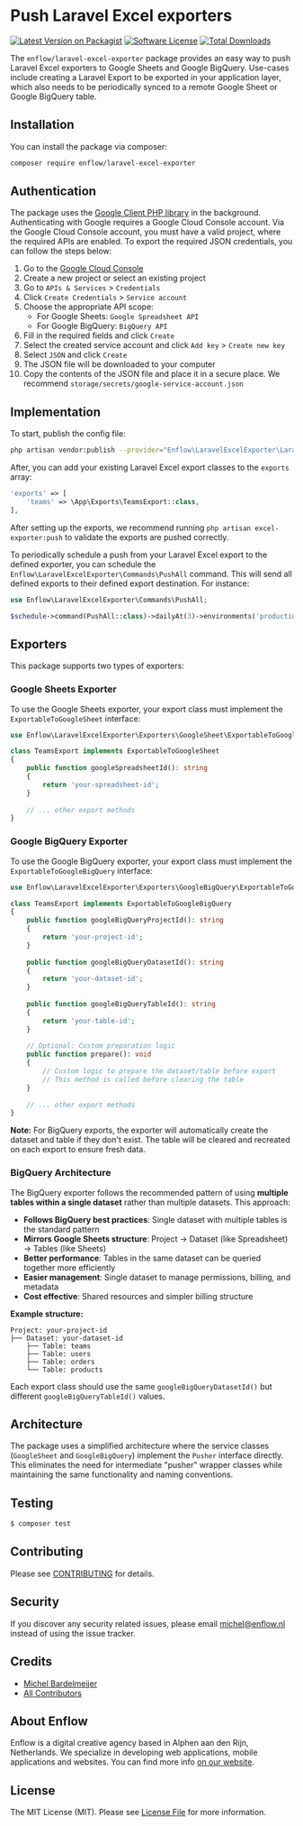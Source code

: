 # Push Laravel Excel exporters

[![Latest Version on Packagist](https://img.shields.io/packagist/v/enflow/laravel-excel-exporter.svg?style=flat-square)](https://packagist.org/packages/enflow/laravel-excel-exporter)
[![Software License](https://img.shields.io/badge/license-MIT-brightgreen.svg?style=flat-square)](LICENSE.md)
[![Total Downloads](https://img.shields.io/packagist/dt/enflow/laravel-excel-exporter.svg?style=flat-square)](https://packagist.org/packages/enflow/laravel-excel-exporter)

The `enflow/laravel-excel-exporter` package provides an easy way to push Laravel Excel exporters to Google Sheets and Google BigQuery. 
Use-cases include creating a Laravel Export to be exported in your application layer, which also needs to be periodically synced to a remote Google Sheet or Google BigQuery table.

## Installation
You can install the package via composer:

``` bash
composer require enflow/laravel-excel-exporter
```

## Authentication
The package uses the [Google Client PHP library](https://github.com/googleapis/google-api-php-client) in the background. Authenticating with Google requires a Google Cloud Console account. 
Via the Google Cloud Console account, you must have a valid project, where the required APIs are enabled. To export the required JSON credentials, you can follow the steps below:

1) Go to the [Google Cloud Console](https://console.cloud.google.com/)
2) Create a new project or select an existing project
3) Go to `APIs & Services` > `Credentials`
4) Click `Create Credentials` > `Service account`
5) Choose the appropriate API scope:
   - For Google Sheets: `Google Spreadsheet API`
   - For Google BigQuery: `BigQuery API`
6) Fill in the required fields and click `Create`
7) Select the created service account and click `Add key` > `Create new key`
8) Select `JSON` and click `Create`
9) The JSON file will be downloaded to your computer
10) Copy the contents of the JSON file and place it in a secure place. We recommend `storage/secrets/google-service-account.json`

## Implementation

To start, publish the config file:

```bash
php artisan vendor:publish --provider="Enflow\LaravelExcelExporter\LaravelExcelExporterServiceProvider" --tag="config"
```

After, you can add your existing Laravel Excel export classes to the `exports` array:
```php
'exports' => [
    'teams' => \App\Exports\TeamsExport::class,
],
```

After setting up the exports, we recommend running `php artisan excel-exporter:push` to validate the exports are pushed correctly.

To periodically schedule a push from your Laravel Excel export to the defined exporter, you can schedule the `Enflow\LaravelExcelExporter\Commands\PushAll` command. This will send all defined exports to their defined export destination. For instance:

```php
use Enflow\LaravelExcelExporter\Commands\PushAll;

$schedule->command(PushAll::class)->dailyAt(3)->environments('production');
```

## Exporters

This package supports two types of exporters:

### Google Sheets Exporter

To use the Google Sheets exporter, your export class must implement the `ExportableToGoogleSheet` interface:

```php
use Enflow\LaravelExcelExporter\Exporters\GoogleSheet\ExportableToGoogleSheet;

class TeamsExport implements ExportableToGoogleSheet
{
    public function googleSpreadsheetId(): string
    {
        return 'your-spreadsheet-id';
    }
    
    // ... other export methods
}
```

### Google BigQuery Exporter

To use the Google BigQuery exporter, your export class must implement the `ExportableToGoogleBigQuery` interface:

```php
use Enflow\LaravelExcelExporter\Exporters\GoogleBigQuery\ExportableToGoogleBigQuery;

class TeamsExport implements ExportableToGoogleBigQuery
{
    public function googleBigQueryProjectId(): string
    {
        return 'your-project-id';
    }
    
    public function googleBigQueryDatasetId(): string
    {
        return 'your-dataset-id';
    }
    
    public function googleBigQueryTableId(): string
    {
        return 'your-table-id';
    }
    
    // Optional: Custom preparation logic
    public function prepare(): void
    {
        // Custom logic to prepare the dataset/table before export
        // This method is called before clearing the table
    }
    
    // ... other export methods
}
```

**Note:** For BigQuery exports, the exporter will automatically create the dataset and table if they don't exist. The table will be cleared and recreated on each export to ensure fresh data.

### BigQuery Architecture

The BigQuery exporter follows the recommended pattern of using **multiple tables within a single dataset** rather than multiple datasets. This approach:

- **Follows BigQuery best practices**: Single dataset with multiple tables is the standard pattern
- **Mirrors Google Sheets structure**: Project → Dataset (like Spreadsheet) → Tables (like Sheets)
- **Better performance**: Tables in the same dataset can be queried together more efficiently
- **Easier management**: Single dataset to manage permissions, billing, and metadata
- **Cost effective**: Shared resources and simpler billing structure

**Example structure:**
```
Project: your-project-id
├── Dataset: your-dataset-id
    ├── Table: teams
    ├── Table: users  
    ├── Table: orders
    └── Table: products
```

Each export class should use the same `googleBigQueryDatasetId()` but different `googleBigQueryTableId()` values.

## Architecture

The package uses a simplified architecture where the service classes (`GoogleSheet` and `GoogleBigQuery`) implement the `Pusher` interface directly. This eliminates the need for intermediate "pusher" wrapper classes while maintaining the same functionality and naming conventions.

## Testing
``` bash
$ composer test
```

## Contributing
Please see [CONTRIBUTING](CONTRIBUTING.md) for details.

## Security
If you discover any security related issues, please email michel@enflow.nl instead of using the issue tracker.

## Credits
- [Michel Bardelmeijer](https://github.com/mbardelmeijer)
- [All Contributors](../../contributors)

## About Enflow
Enflow is a digital creative agency based in Alphen aan den Rijn, Netherlands. We specialize in developing web applications, mobile applications and websites. You can find more info [on our website](https://enflow.nl/en).

## License
The MIT License (MIT). Please see [License File](LICENSE.md) for more information.
